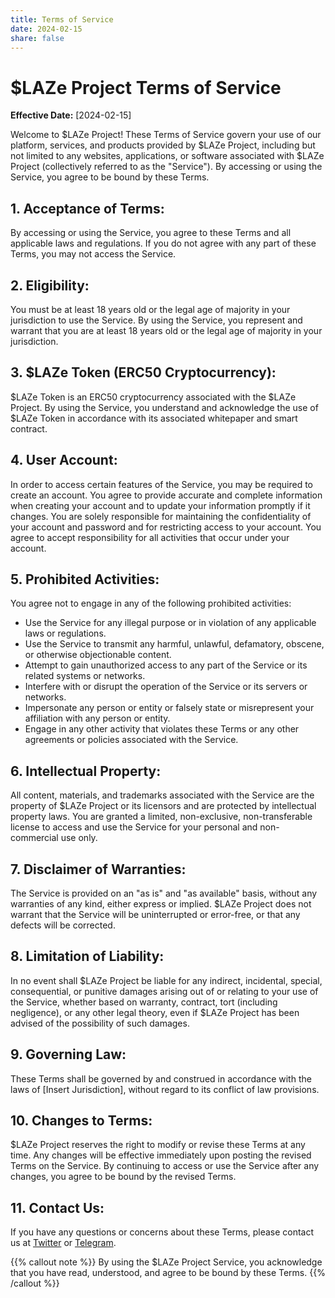 ```yaml
---
title: Terms of Service
date: 2024-02-15
share: false
---
```


# $LAZe Project Terms of Service

**Effective Date:** [2024-02-15]

Welcome to $LAZe Project! These Terms of Service govern your use of our platform, services, and products provided by $LAZe Project, including but not limited to any websites, applications, or software associated with $LAZe Project (collectively referred to as the "Service"). By accessing or using the Service, you agree to be bound by these Terms.

## 1. Acceptance of Terms:
By accessing or using the Service, you agree to these Terms and all applicable laws and regulations. If you do not agree with any part of these Terms, you may not access the Service.

## 2. Eligibility:
You must be at least 18 years old or the legal age of majority in your jurisdiction to use the Service. By using the Service, you represent and warrant that you are at least 18 years old or the legal age of majority in your jurisdiction.

## 3. $LAZe Token (ERC50 Cryptocurrency):
$LAZe Token is an ERC50 cryptocurrency associated with the $LAZe Project. By using the Service, you understand and acknowledge the use of $LAZe Token in accordance with its associated whitepaper and smart contract.

## 4. User Account:
In order to access certain features of the Service, you may be required to create an account. You agree to provide accurate and complete information when creating your account and to update your information promptly if it changes. You are solely responsible for maintaining the confidentiality of your account and password and for restricting access to your account. You agree to accept responsibility for all activities that occur under your account.

## 5. Prohibited Activities:
You agree not to engage in any of the following prohibited activities:
- Use the Service for any illegal purpose or in violation of any applicable laws or regulations.
- Use the Service to transmit any harmful, unlawful, defamatory, obscene, or otherwise objectionable content.
- Attempt to gain unauthorized access to any part of the Service or its related systems or networks.
- Interfere with or disrupt the operation of the Service or its servers or networks.
- Impersonate any person or entity or falsely state or misrepresent your affiliation with any person or entity.
- Engage in any other activity that violates these Terms or any other agreements or policies associated with the Service.

## 6. Intellectual Property:
All content, materials, and trademarks associated with the Service are the property of $LAZe Project or its licensors and are protected by intellectual property laws. You are granted a limited, non-exclusive, non-transferable license to access and use the Service for your personal and non-commercial use only.

## 7. Disclaimer of Warranties:
The Service is provided on an "as is" and "as available" basis, without any warranties of any kind, either express or implied. $LAZe Project does not warrant that the Service will be uninterrupted or error-free, or that any defects will be corrected.

## 8. Limitation of Liability:
In no event shall $LAZe Project be liable for any indirect, incidental, special, consequential, or punitive damages arising out of or relating to your use of the Service, whether based on warranty, contract, tort (including negligence), or any other legal theory, even if $LAZe Project has been advised of the possibility of such damages.

## 9. Governing Law:
These Terms shall be governed by and construed in accordance with the laws of [Insert Jurisdiction], without regard to its conflict of law provisions.

## 10. Changes to Terms:
$LAZe Project reserves the right to modify or revise these Terms at any time. Any changes will be effective immediately upon posting the revised Terms on the Service. By continuing to access or use the Service after any changes, you agree to be bound by the revised Terms.

## 11. Contact Us:
If you have any questions or concerns about these Terms, please contact us at [Twitter](https://twitter.com/LazeonBase) or [Telegram](https://t.me/LazeonBase).

{{% callout note %}}
By using the $LAZe Project Service, you acknowledge that you have read, understood, and agree to be bound by these Terms.
{{% /callout %}}

